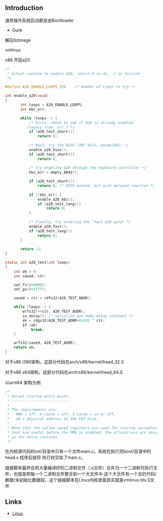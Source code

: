 ## Introduction

通常操作系统启动都是由Bootloader 

- Gurb

解压bzImage

vmlinux




x86 开启a20

```c
/*
 * Actual routine to enable A20; return 0 on ok, -1 on failure
 */

#define A20_ENABLE_LOOPS 255    /* Number of times to try */

int enable_a20(void)
{
       int loops = A20_ENABLE_LOOPS;
       int kbc_err;

       while (loops--) {
           /* First, check to see if A20 is already enabled
          (legacy free, etc.) */
           if (a20_test_short())
               return 0;
           
           /* Next, try the BIOS (INT 0x15, AX=0x2401) */
           enable_a20_bios();
           if (a20_test_short())
               return 0;
           
           /* Try enabling A20 through the keyboard controller */
           kbc_err = empty_8042();

           if (a20_test_short())
               return 0; /* BIOS worked, but with delayed reaction */
    
           if (!kbc_err) {
               enable_a20_kbc();
               if (a20_test_long())
                   return 0;
           }
           
           /* Finally, try enabling the "fast A20 gate" */
           enable_a20_fast();
           if (a20_test_long())
               return 0;
       }
       
       return -1;
}
```


```c
static int a20_test(int loops)
{
    int ok = 0;
    int saved, ctr;

    set_fs(0x0000);
    set_gs(0xffff);

    saved = ctr = rdfs32(A20_TEST_ADDR);

    while (loops--) {
        wrfs32(++ctr, A20_TEST_ADDR);
        io_delay(); /* Serialize and make delay constant */
        ok = rdgs32(A20_TEST_ADDR+0x10) ^ ctr;
        if (ok)
            break;
    }

    wrfs32(saved, A20_TEST_ADDR);
    return ok;
}
```


对于x86 i386架构，这部分代码在arch/x86/kernel/head_32.S

对于x86 x64架构，这部分代码在arch/x86/kernel/head_64.S

以arm64 架构为例

```c
/*
 * Kernel startup entry point.
 * ---------------------------
 *
 * The requirements are:
 *   MMU = off, D-cache = off, I-cache = on or off,
 *   x0 = physical address to the FDT blob.
 *
 * Note that the callee-saved registers are used for storing variables
 * that are useful before the MMU is enabled. The allocations are described
 * in the entry routines.
 */
```


在内核源代码的init/目录中只有一个文件main.c。系统在执行完boot/目录中的head.s 程序后就将
执行权交给了main.c。


链接脚本最终会把大量编译好的二进制文件（.o文件）合并为一个二进制可执行文件，也就是把每一个二进制文件整合到一个大文件中
这个大文件有一个总的代码/数据/未初始化数据段，这个链接脚本在Linux内核里面其实就是vmlinux.lds.S文件


## Links

- [Linux](/docs/CS/OS/Linux/Linux.md)